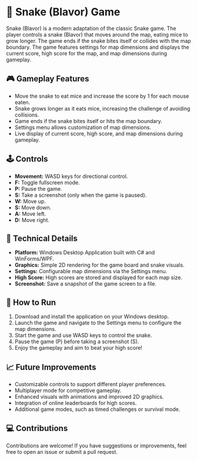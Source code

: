 <!DOCTYPE html>
<html>
<body>
    <h1>🐍 Snake (Blavor) Game</h1>
    <p>
        Snake (Blavor) is a modern adaptation of the classic Snake game. The player controls a snake (Blavor) that moves around the map, eating mice to grow longer. The game ends if the snake bites itself or collides with the map boundary. 
        The game features settings for map dimensions and displays the current score, high score for the map, and map dimensions during gameplay.
    </p>
    <h2>🎮 Gameplay Features</h2>
    <ul>
        <li>Move the snake to eat mice and increase the score by 1 for each mouse eaten.</li>
        <li>Snake grows longer as it eats mice, increasing the challenge of avoiding collisions.</li>
        <li>Game ends if the snake bites itself or hits the map boundary.</li>
        <li>Settings menu allows customization of map dimensions.</li>
        <li>Live display of current score, high score, and map dimensions during gameplay.</li>
    </ul>
    <h2>🕹️ Controls</h2>
    <ul>
        <li><strong>Movement:</strong> WASD keys for directional control.</li>
        <li><strong>F:</strong> Toggle fullscreen mode.</li>
        <li><strong>P:</strong> Pause the game.</li>
        <li><strong>S:</strong> Take a screenshot (only when the game is paused).</li>
        <li><strong>W:</strong> Move up.</li>
        <li><strong>S:</strong> Move down.</li>
        <li><strong>A:</strong> Move left.</li>
        <li><strong>D:</strong> Move right.</li>
    </ul>
    <h2>📂 Technical Details</h2>
    <ul>
        <li><strong>Platform:</strong> Windows Desktop Application built with C# and WinForms/WPF.</li>
        <li><strong>Graphics:</strong> Simple 2D rendering for the game board and snake visuals.</li>
        <li><strong>Settings:</strong> Configurable map dimensions via the Settings menu.</li>
        <li><strong>High Score:</strong> High scores are stored and displayed for each map size.</li>
        <li><strong>Screenshot:</strong> Save a snapshot of the game screen to a file.</li>
    </ul>
    <h2>🚀 How to Run</h2>
    <ol>
        <li>Download and install the application on your Windows desktop.</li>
        <li>Launch the game and navigate to the Settings menu to configure the map dimensions.</li>
        <li>Start the game and use WASD keys to control the snake.</li>
        <li>Pause the game (P) before taking a screenshot (S).</li>
        <li>Enjoy the gameplay and aim to beat your high score!</li>
    </ol>
    <h2>📈 Future Improvements</h2>
    <ul>
        <li>Customizable controls to support different player preferences.</li>
        <li>Multiplayer mode for competitive gameplay.</li>
        <li>Enhanced visuals with animations and improved 2D graphics.</li>
        <li>Integration of online leaderboards for high scores.</li>
        <li>Additional game modes, such as timed challenges or survival mode.</li>
    </ul>
    <h2>💻 Contributions</h2>
    <p>
        Contributions are welcome! If you have suggestions or improvements, feel free to open an issue or submit a pull request.
    </p>
</body>
</html>
